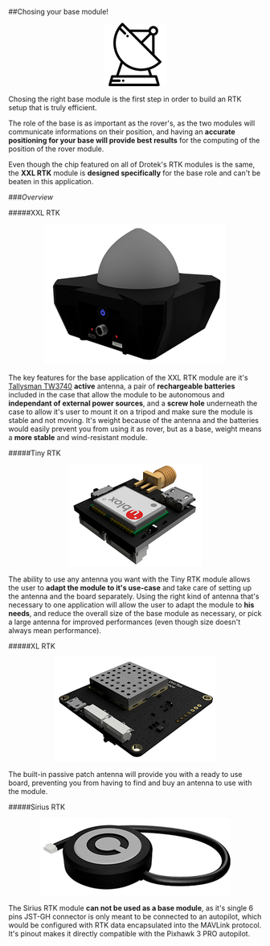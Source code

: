 ##Chosing your base module!


<p align="center">
  <img src="./images/icobase.png?raw=true" alt="Ico base"/>
</p>


Chosing the right base module is the first step in order to build an RTK setup that is truly efficient.

The role of the base is as important as the rover's, as the two modules will communicate informations on their position, and having an **accurate positioning for your base will provide best results** for the computing of the position of the rover module.

Even though the chip featured on all of Drotek's RTK modules is the same, the **XXL RTK** module is **designed specifically** for the base role and can't be beaten in this application.


###_Overview_

#####XXL RTK

<p align="center">
  <img src="./images/xxl3D.png?raw=true" alt="XXL Base RTK"/>
</p>

The key features for the base application of the XXL RTK module are it's [Tallysman TW3740](http://www.tallysman.com/index.php/gnss/products/antennas-gpsbeidougalileoglonass/tw3740-tw3742/) **active** antenna, a pair of **rechargeable batteries** included in the case that allow the module to be autonomous and **independant of external power sources**, and a **screw hole** underneath the case to allow it's user to mount it on a tripod and make sure the module is stable and not moving. It's weight because of the antenna and the batteries would easily prevent you from using it as rover, but as a base, weight means a **more stable** and wind-resistant module.





#####Tiny RTK

<p align="center">
  <img src="./images/tiny3D.png?raw=true" alt="Tiny RTK"/>
</p>

The ability to use any antenna you want with the Tiny RTK module allows the user to **adapt the module to it's use-case** and take care of setting up the antenna and the board separately. Using the right kind of antenna that's necessary to one application will allow the user to adapt the module to **his needs**, and reduce the overall size of the base module as necessary, or pick a large antenna for improved performances (even though size doesn't always mean performance).






#####XL RTK

<p align="center">
  <img src="./images/xl3D.png?raw=true" alt="XL RTK"/>
</p>

The built-in passive patch antenna will provide you with a ready to use board, preventing you from having to find and buy an antenna to use with the module. 






#####Sirius RTK

<p align="center">
  <img src="./images/sirius3D.png?raw=true" alt="Sirius RTK"/>
</p>

The Sirius RTK module **can not be used as a base module**, as it's single 6 pins JST-GH connector is only meant to be connected to an autopilot, which would be configured with RTK data encapsulated into the MAVLink protocol. It's pinout makes it directly compatible with the Pixhawk 3 PRO autopilot. 


